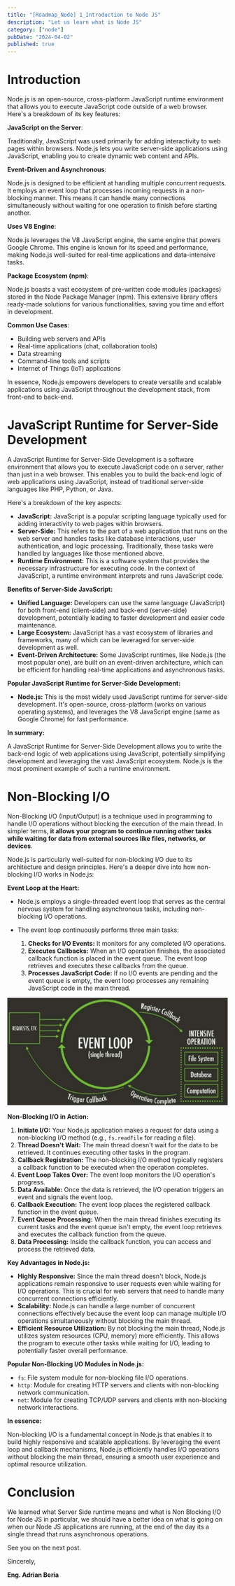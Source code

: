 ```yaml
---
title: "[Roadmap_Node] 1_Introduction to Node JS"
description: "Let us learn what is Node JS"
category: ["node"]
pubDate: "2024-04-02"
published: true
---
```


# Introduction

Node.js is an open-source, cross-platform JavaScript runtime environment that allows you to execute JavaScript code outside of a web browser. Here's a breakdown of its key features:

**JavaScript on the Server**:

Traditionally, JavaScript was used primarily for adding interactivity to web pages within browsers. Node.js lets you write server-side applications using JavaScript, enabling you to create dynamic web content and APIs.

**Event-Driven and Asynchronous**:

Node.js is designed to be efficient at handling multiple concurrent requests. It employs an event loop that processes incoming requests in a non-blocking manner. This means it can handle many connections simultaneously without waiting for one operation to finish before starting another.

**Uses V8 Engine**:

Node.js leverages the V8 JavaScript engine, the same engine that powers Google Chrome. This engine is known for its speed and performance, making Node.js well-suited for real-time applications and data-intensive tasks.

**Package Ecosystem (npm)**:

Node.js boasts a vast ecosystem of pre-written code modules (packages) stored in the Node Package Manager (npm). This extensive library offers ready-made solutions for various functionalities, saving you time and effort in development.

**Common Use Cases**:

- Building web servers and APIs
- Real-time applications (chat, collaboration tools)
- Data streaming
- Command-line tools and scripts
- Internet of Things (IoT) applications

In essence, Node.js empowers developers to create versatile and scalable applications using JavaScript throughout the development stack, from front-end to back-end.

# JavaScript Runtime for Server-Side Development

A JavaScript Runtime for Server-Side Development is a software environment that allows you to execute JavaScript code on a server, rather than just in a web browser. This enables you to build the back-end logic of web applications using JavaScript, instead of traditional server-side languages like PHP, Python, or Java.

Here's a breakdown of the key aspects:

- **JavaScript:** JavaScript is a popular scripting language typically used for adding interactivity to web pages within browsers.
- **Server-Side:** This refers to the part of a web application that runs on the web server and handles tasks like database interactions, user authentication, and logic processing. Traditionally, these tasks were handled by languages like those mentioned above.
- **Runtime Environment:** This is a software system that provides the necessary infrastructure for executing code. In the context of JavaScript, a runtime environment interprets and runs JavaScript code.

**Benefits of Server-Side JavaScript:**

- **Unified Language:** Developers can use the same language (JavaScript) for both front-end (client-side) and back-end (server-side) development, potentially leading to faster development and easier code maintenance.
- **Large Ecosystem:** JavaScript has a vast ecosystem of libraries and frameworks, many of which can be leveraged for server-side development as well.
- **Event-Driven Architecture:** Some JavaScript runtimes, like Node.js (the most popular one), are built on an event-driven architecture, which can be efficient for handling real-time applications and asynchronous tasks.

**Popular JavaScript Runtime for Server-Side Development:**

- **Node.js:** This is the most widely used JavaScript runtime for server-side development. It's open-source, cross-platform (works on various operating systems), and leverages the V8 JavaScript engine (same as Google Chrome) for fast performance.

**In summary:**

A JavaScript Runtime for Server-Side Development allows you to write the back-end logic of web applications using JavaScript, potentially simplifying development and leveraging the vast JavaScript ecosystem. Node.js is the most prominent example of such a runtime environment.

# Non-Blocking I/O

Non-Blocking I/O (Input/Output) is a technique used in programming to handle I/O operations without blocking the execution of the main thread. In simpler terms, **it allows your program to continue running other tasks while waiting for data from external sources like files, networks, or devices**.

Node.js is particularly well-suited for non-blocking I/O due to its architecture and design principles. Here's a deeper dive into how non-blocking I/O works in Node.js:

**Event Loop at the Heart:**

- Node.js employs a single-threaded event loop that serves as the central nervous system for handling asynchronous tasks, including non-blocking I/O operations.
- The event loop continuously performs three main tasks:

  1. **Checks for I/O Events:** It monitors for any completed I/O operations.
  2. **Executes Callbacks:** When an I/O operation finishes, the associated callback function is placed in the event queue. The event loop retrieves and executes these callbacks from the queue.
  3. **Processes JavaScript Code:** If no I/O events are pending and the event queue is empty, the event loop processes any remaining JavaScript code in the main thread.

![Event loop](./45_EventLoop.jpg)

**Non-Blocking I/O in Action:**

1. **Initiate I/O:** Your Node.js application makes a request for data using a non-blocking I/O method (e.g., `fs.readFile` for reading a file).
2. **Thread Doesn't Wait:** The main thread doesn't wait for the data to be retrieved. It continues executing other tasks in the program.
3. **Callback Registration:** The non-blocking I/O method typically registers a callback function to be executed when the operation completes.
4. **Event Loop Takes Over:** The event loop monitors the I/O operation's progress.
5. **Data Available:** Once the data is retrieved, the I/O operation triggers an event and signals the event loop.
6. **Callback Execution:** The event loop places the registered callback function in the event queue.
7. **Event Queue Processing:** When the main thread finishes executing its current tasks and the event queue isn't empty, the event loop retrieves and executes the callback function from the queue.
8. **Data Processing:** Inside the callback function, you can access and process the retrieved data.

**Key Advantages in Node.js:**

- **Highly Responsive:** Since the main thread doesn't block, Node.js applications remain responsive to user requests even while waiting for I/O operations. This is crucial for web servers that need to handle many concurrent connections efficiently.
- **Scalability:** Node.js can handle a large number of concurrent connections effectively because the event loop can manage multiple I/O operations simultaneously without blocking the main thread.
- **Efficient Resource Utilization:** By not blocking the main thread, Node.js utilizes system resources (CPU, memory) more efficiently. This allows the program to execute other tasks while waiting for I/O, leading to potentially faster overall performance.

**Popular Non-Blocking I/O Modules in Node.js:**

- `fs`: File system module for non-blocking file I/O operations.
- `http`: Module for creating HTTP servers and clients with non-blocking network communication.
- `net`: Module for creating TCP/UDP servers and clients with non-blocking network interactions.

**In essence:**

Non-blocking I/O is a fundamental concept in Node.js that enables it to build highly responsive and scalable applications. By leveraging the event loop and callback mechanisms, Node.js efficiently handles I/O operations without blocking the main thread, ensuring a smooth user experience and optimal resource utilization.

# Conclusion

We learned what Server Side runtime means and what is Non Blocking I/O for Node JS in particular, we should have a better idea on what is going on when our Node JS applications are running, at the end of the day its a single thread that runs asynchronous operations.

See you on the next post.

Sincerely,

**Eng. Adrian Beria**
